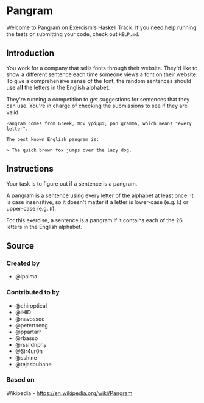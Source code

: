 # Pangram

Welcome to Pangram on Exercism's Haskell Track. If you need help running the
tests or submitting your code, check out `HELP.md`.

## Introduction

You work for a company that sells fonts through their website. They'd like to
show a different sentence each time someone views a font on their website. To
give a comprehensive sense of the font, the random sentences should use
**all** the letters in the English alphabet.

They're running a competition to get suggestions for sentences that they can
use. You're in charge of checking the submissions to see if they are valid.

~~~~exercism/note
Pangram comes from Greek, παν γράμμα, pan gramma, which means "every letter".

The best known English pangram is:

> The quick brown fox jumps over the lazy dog.
~~~~

## Instructions

Your task is to figure out if a sentence is a pangram.

A pangram is a sentence using every letter of the alphabet at least once. It
is case insensitive, so it doesn't matter if a letter is lower-case (e.g. `k`)
or upper-case (e.g. `K`).

For this exercise, a sentence is a pangram if it contains each of the 26
letters in the English alphabet.

## Source

### Created by

- @lpalma

### Contributed to by

- @chiroptical
- @iHiD
- @navossoc
- @petertseng
- @ppartarr
- @rbasso
- @rsslldnphy
- @Sir4ur0n
- @sshine
- @tejasbubane

### Based on

Wikipedia - https://en.wikipedia.org/wiki/Pangram
